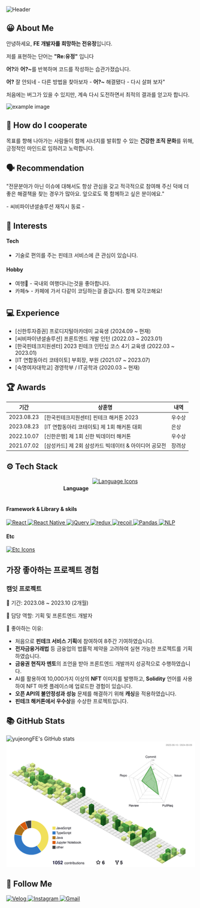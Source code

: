 <!-- Header Section -->
<img src="https://capsule-render.vercel.app/api?type=wave&color=gradient&customColorList=0,0,255,255&height=380&section=header&text=안녕하세요,%20전유정%20입니다%20%20😊&fontSize=40&fontColor=ffffff&animation=twinkling&reversal=true" alt="Header" />

## 😀 About Me
<p>안녕하세요, <strong>FE 개발자를 희망하는 전유정</strong>입니다.</p>

<p>저를 표현하는 단어는 <strong>"Re:유정"</strong> 입니다</p>
<p> <strong>어?</strong>와 <strong>어?~</strong>를 반복하며 코드를 작성하는 습관가졌습니다.</p> 
<p></p><strong>어?</strong> 잘 안되네 - 다른 방법을 찾아보자 - <strong>어?~</strong> 해결됐다 - 다시 살펴 보자"</p>
<p>처음에는 버그가 있을 수 있지만, 계속 다시 도전하면서 최적의 결과를 얻고자 합니다.</p>

<img src="https://github.com/user-attachments/assets/37dcc951-cae0-475b-a732-5d9717de3714" width="500" height="400" alt="example image">


## 👄 How do I cooperate
<p>목표를 향해 나아가는 사람들이 함께 시너지를 발휘할 수 있는 <strong>건강한 조직 문화</strong>를 위해, 긍정적인 마인드로 임하려고 노력합니다.</p>

## 🗣️ Recommendation
<p> "전문분야가 아닌 이슈에 대해서도 항상 관심을 갖고 적극적으로 참여해 주신 덕에 더 좋은 해결책을 찾는 경우가 많아요. 앞으로도 쭉 함께하고 싶은 분이에요." </p>
<p>- 씨비파이낸셜솔루션 재직시 동료 -</p>

## 🤩 Interests
<div>
    <h4>Tech</h4>
    <ul>
        <li>기술로 편의를 주는 핀테크 서비스에 큰 관심이 있습니다.</li>
    </ul>
</div>
<div>
    <h4>Hobby</h4>
    <ul>
        <li>여행🌴 - 국내외 여행다니는것을 좋아합니다.</li>
        <li>카페☕️ - 카페에 가서 다같이 코딩하는걸 즐깁니다. 함께 모각코해요!</li>
    </ul>
</div>

## 💻 Experience
<ul> 
    <li>[신한투자증권] 프로디지털아카데미 교육생 (2024.09 ~ 현재)</li> 
    <li>[씨비파이낸셜솔루션] 프론트엔드 개발 인턴 (2022.03 ~ 2023.01)</li> 
    <li>[한국핀테크지원센터] 2023 핀테크 인턴십 코스 4기 교육생 (2022.03 ~ 2023.01)</li> 
    <li>[IT 연합동아리 코테이토] 부회장, 부원 (2021.07 ~ 2023.07)</li> 
    <li>[숙명여자대학교] 경영학부 / IT공학과 (2020.03 ~ 현재)</li> 
</ul>


## 🏆 Awards 
<table>
    <thead>
        <tr>
            <th>기간</th>
            <th>상훈명</th>
            <th>내역</th>
        </tr>
    </thead>
    <tbody>
        <tr>
            <td>2023.08.23</td>
            <td>[한국핀테크지원센터] 핀테크 해커톤 2023</td>
            <td>우수상</td>
        </tr>
        <tr>
            <td>2023.08.23</td>
            <td>[IT 연합동아리 코테이토] 제 1회 해커톤 대회</td>
            <td>은상</td>
        </tr>
        <tr>
            <td>2022.10.07</td>
            <td>[신한은행] 제 1회 신한 빅데이터 해커톤</td>
            <td>우수상</td>
        </tr>
        <tr>
            <td>2021.07.02</td>
            <td>[삼성카드] 제 2회 삼성카드 빅데이터 & 아이디어 공모전</td>
            <td>장려상</td>
        </tr>
    </tbody>
</table>


## ⚙️ Tech Stack
<div style="display: flex; justify-content: center; gap: 10px;">
    <h4> Language </h4>
    <a href="https://skillicons.dev">
        <img src="https://skillicons.dev/icons?i=html,css,sass,js,ts" alt="Language Icons"/>
    </a>
</div>  
<div>
    <h4>Framework & Library & skils</h4>
    <a href="https://skillicons.dev">
        <img src="https://img.shields.io/badge/React-61DAFB?style=flat&logo=react&logoColor=white" alt="React"/>
        <img src="https://img.shields.io/badge/React Native-61DAFB?style=flat&logo=react&logoColor=white" alt="React Native"/>
        <img src="https://img.shields.io/badge/jQuery-0769AD?style=flat&logo=jQuery&logoColor=white" alt="jQuery"/>
        <img src="https://img.shields.io/badge/redux-26A69A?style=flat&logo=redux&logoColor=white" alt="redux"/>
        <img src="https://img.shields.io/badge/recoil-F16822?style=flat&logo=recoiljs&logoColor=white" alt="recoil"/>
        <img src="https://img.shields.io/badge/Pandas-150458?style=flat&logo=pandas&logoColor=white" alt="Pandas"/>
        <img src="https://img.shields.io/badge/NLP-008080?style=flat&logo=nlp&logoColor=white" alt="NLP"/>
    </a>
</div>
<div>
    <h4>Etc</h4>
    <a href="https://skillicons.dev">
        <img src="https://skillicons.dev/icons?i=figma,firebase,aws,mysql" alt="Etc Icons"/>
    </a>
</div>

## 가장 좋아하는 프로젝트 경험
<h3>캠잇 프로젝트</h3>
<p>📆 기간: 2023.08 ~ 2023.10 (2개월)</p>
<p>🤵 담당 역할: 기획 및 프론트엔드 개발자</p>
<p>🚀 좋아하는 이유:</p>
<ul>
    <li>처음으로 <strong>핀테크 서비스 기획</strong>에 참여하여 8주간 기여하였습니다.</li>
    <li><strong>전자금융거래법</strong> 등 금융업의 법률적 제약을 고려하여 실현 가능한 프로젝트를 기획하였습니다.</li>
    <li><strong>금융권 현직자 멘토</strong>의 조언을 받아 프론트엔드 개발까지 성공적으로 수행하였습니다.</li>
    <li>AI를 활용하여 10,000가지 이상의 <strong>NFT</strong> 이미지를 발행하고, <strong>Solidity</strong> 언어를 사용하여 NFT 마켓 플레이스에 업로드한 경험이 있습니다.</li>
    <li><strong>오픈 API의 불안정성과 성능</strong> 문제를 해결하기 위해 <strong>캐싱</strong>을 적용하였습니다.</li>
    <li><strong>핀테크 해커톤에서 우수상</strong>을 수상한 프로젝트입니다.</li>
</ul>



## 📚 GitHub Stats
<!-- GitHub Stats -->
<img src="https://github-readme-stats.vercel.app/api?username=yujeongFE&show_icons=true&theme=radical" alt="yujeongFE's GitHub stats" />


<!-- Contribution Graph -->
<img src="./profile-3d-contrib/profile-green-animate.svg" alt="Contribution Graph" />

## 🔅 Follow Me 
<div>
    <a href="https://velog.io/@kkaerrung">
        <img src="https://img.shields.io/badge/Tech%20Blog-11B48A?style=flat-square&logo=Vimeo&logoColor=white" alt="Velog"/>
    </a>
    <a href="https://www.instagram.com/owo_yjj/">
        <img src="https://img.shields.io/badge/Instagram-E4405F?style=flat-square&logo=Instagram&logoColor=white" alt="Instagram"/>
    </a>
    <a href="mailto:yujeong5236@sookmyung.ac.kr">
        <img src="https://img.shields.io/badge/Gmail-d14836?style=flat-square&logo=Gmail&logoColor=white" alt="Gmail"/>
    </a>
</div>
